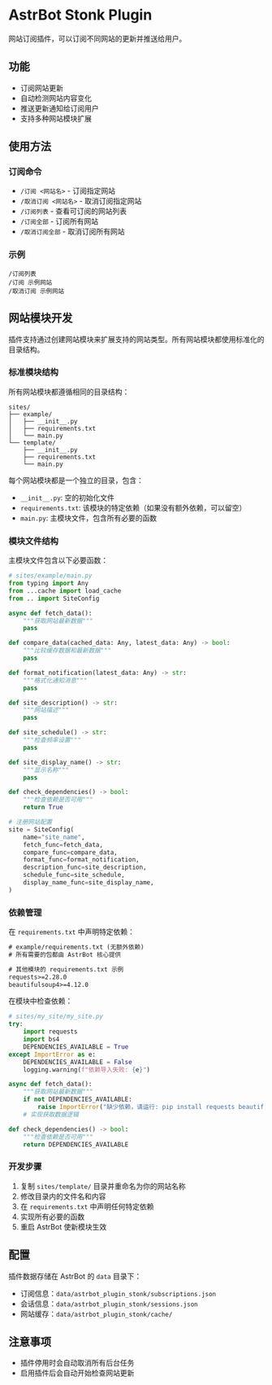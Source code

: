 # AstrBot Stonk Plugin

网站订阅插件，可以订阅不同网站的更新并推送给用户。

## 功能

- 订阅网站更新
- 自动检测网站内容变化
- 推送更新通知给订阅用户
- 支持多种网站模块扩展

## 使用方法

### 订阅命令

- `/订阅 <网站名>` - 订阅指定网站
- `/取消订阅 <网站名>` - 取消订阅指定网站
- `/订阅列表` - 查看可订阅的网站列表
- `/订阅全部` - 订阅所有网站
- `/取消订阅全部` - 取消订阅所有网站

### 示例

```
/订阅列表
/订阅 示例网站
/取消订阅 示例网站
```

## 网站模块开发

插件支持通过创建网站模块来扩展支持的网站类型。所有网站模块都使用标准化的目录结构。

### 标准模块结构

所有网站模块都遵循相同的目录结构：

```
sites/
├── example/
│   ├── __init__.py
│   ├── requirements.txt
│   └── main.py
└── template/
    ├── __init__.py
    ├── requirements.txt
    └── main.py
```

每个网站模块都是一个独立的目录，包含：
- `__init__.py`: 空的初始化文件
- `requirements.txt`: 该模块的特定依赖（如果没有额外依赖，可以留空）
- `main.py`: 主模块文件，包含所有必要的函数

### 模块文件结构

主模块文件包含以下必要函数：

```python
# sites/example/main.py
from typing import Any
from ...cache import load_cache
from .. import SiteConfig

async def fetch_data():
    """获取网站最新数据"""
    pass

def compare_data(cached_data: Any, latest_data: Any) -> bool:
    """比较缓存数据和最新数据"""
    pass

def format_notification(latest_data: Any) -> str:
    """格式化通知消息"""
    pass

def site_description() -> str:
    """网站描述"""
    pass

def site_schedule() -> str:
    """检查频率设置"""
    pass

def site_display_name() -> str:
    """显示名称"""
    pass

def check_dependencies() -> bool:
    """检查依赖是否可用"""
    return True

# 注册网站配置
site = SiteConfig(
    name="site_name",
    fetch_func=fetch_data,
    compare_func=compare_data,
    format_func=format_notification,
    description_func=site_description,
    schedule_func=site_schedule,
    display_name_func=site_display_name,
)
```

### 依赖管理

在 `requirements.txt` 中声明特定依赖：

```txt
# example/requirements.txt (无额外依赖)
# 所有需要的包都由 AstrBot 核心提供
```

```txt
# 其他模块的 requirements.txt 示例
requests>=2.28.0
beautifulsoup4>=4.12.0
```

在模块中检查依赖：

```python
# sites/my_site/my_site.py
try:
    import requests
    import bs4
    DEPENDENCIES_AVAILABLE = True
except ImportError as e:
    DEPENDENCIES_AVAILABLE = False
    logging.warning(f"依赖导入失败: {e}")

async def fetch_data():
    """获取网站最新数据"""
    if not DEPENDENCIES_AVAILABLE:
        raise ImportError("缺少依赖，请运行: pip install requests beautifulsoup4")
    # 实现获取数据逻辑

def check_dependencies() -> bool:
    """检查依赖是否可用"""
    return DEPENDENCIES_AVAILABLE
```

### 开发步骤

1. 复制 `sites/template/` 目录并重命名为你的网站名称
2. 修改目录内的文件名和内容
3. 在 `requirements.txt` 中声明任何特定依赖
4. 实现所有必要的函数
5. 重启 AstrBot 使新模块生效

## 配置

插件数据存储在 AstrBot 的 `data` 目录下：
- 订阅信息：`data/astrbot_plugin_stonk/subscriptions.json`
- 会话信息：`data/astrbot_plugin_stonk/sessions.json`
- 网站缓存：`data/astrbot_plugin_stonk/cache/`

## 注意事项

- 插件停用时会自动取消所有后台任务
- 启用插件后会自动开始检查网站更新
